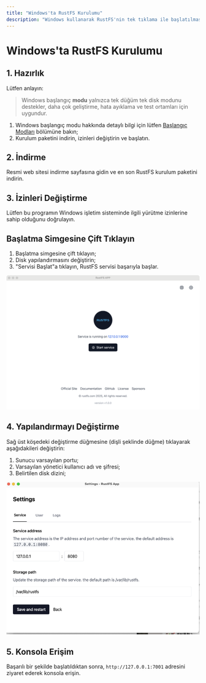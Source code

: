 ```yaml
---
title: "Windows'ta RustFS Kurulumu"
description: "Windows kullanarak RustFS'nin tek tıklama ile başlatılması."
---
```

# Windows'ta RustFS Kurulumu

## 1. Hazırlık

Lütfen anlayın:
> Windows başlangıç **modu** yalnızca tek düğüm tek disk modunu destekler, daha çok geliştirme, hata ayıklama ve test ortamları için uygundur.

1. Windows başlangıç modu hakkında detaylı bilgi için lütfen [Başlangıç Modları](../mode/) bölümüne bakın;
2. Kurulum paketini indirin, izinleri değiştirin ve başlatın.

## 2. İndirme

Resmi web sitesi indirme sayfasına gidin ve en son RustFS kurulum paketini indirin.

## 3. İzinleri Değiştirme

Lütfen bu programın Windows işletim sisteminde ilgili yürütme izinlerine sahip olduğunu doğrulayın.

## Başlatma Simgesine Çift Tıklayın

1. Başlatma simgesine çift tıklayın;
2. Disk yapılandırmasını değiştirin;
3. "Servisi Başlat"a tıklayın, RustFS servisi başarıyla başlar.

<img src="./images/windows-setup.jpg" alt="Windows başlangıç" />

## 4. Yapılandırmayı Değiştirme

Sağ üst köşedeki değiştirme düğmesine (dişli şeklinde düğme) tıklayarak aşağıdakileri değiştirin:

1. Sunucu varsayılan portu;
2. Varsayılan yönetici kullanıcı adı ve şifresi;
3. Belirtilen disk dizini;

<img src="./images/setting.jpg" alt="RustFS Windows yapılandırması" />

## 5. Konsola Erişim

Başarılı bir şekilde başlatıldıktan sonra, `http://127.0.0.1:7001` adresini ziyaret ederek konsola erişin.